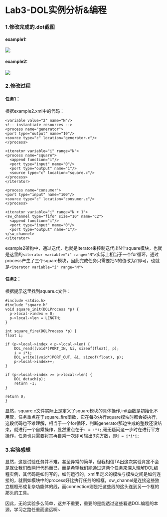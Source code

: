 # Lab3-DOL实例分析&编程

### 1.修改完成的.dot截图
#### example1:
![](http://oe4493xaz.bkt.clouddn.com/example1.png)
#### example2:
![](http://oe4493xaz.bkt.clouddn.com/example2.png)



### 2.修改过程
#### 任务1：
根据example2.xml中的代码：

    <variable value="2" name="N"/>
	<!-- instantiate resources -->
	<process name="generator">
    <port type="output" name="10"/>
    <source type="c" location="generator.c"/>
	</process>

	<iterator variable="i" range="N">
    <process name="square">
      <append function="i"/>
      <port type="input" name="0"/>
      <port type="output" name="1"/>
      <source type="c" location="square.c"/>
    </process>
	</iterator>

	<process name="consumer">
    <port type="input" name="100"/>
    <source type="c" location="consumer.c"/>
	</process>

	<iterator variable="i" range="N + 1">
    <sw_channel type="fifo" size="10" name="C2">
      <append function="i"/>
      <port type="input" name="0"/>
      <port type="output" name="1"/>
    </sw_channel>
	</iterator>
example2架构中，通过迭代，也就是iterator来控制迭代出N个square模块，也就是这里的`<iterator variable="i" range="N">`实际上相当于一个for循环，通过process产生了三个square模块，因此完成任务只需要把N的值改为2即可，也就是`<iterator variable="i" range="N">`


#### 任务2：
根据提示这里找到square.c文件：

	#include <stdio.h>
	#include "square.h"
	void square_init(DOLProcess *p) {
      p->local->index = 0;
      p->local->len = LENGTH;
	}

	int square_fire(DOLProcess *p) {
    float i;

    if (p->local->index < p->local->len) {
        DOL_read((void*)PORT_IN, &i, sizeof(float), p);
        i = i*i;
        DOL_write((void*)PORT_OUT, &i, sizeof(float), p);
        p->local->index++;
    }

    if (p->local->index >= p->local->len) {
        DOL_detach(p);
        return -1;
    }

    return 0;
	}

显然，square.c文件实际上是定义了square模块的具体操作,init函数是初始化不用管，任务重点在于square_fire函数，它在每次执行square模块时都会被执行，这段代码也不难理解，相当于一个for循环，判断generator那边生成的整数还没结束，就进行一个自乘操作，显然重点在于`i = i*i;`,毫无疑问这一步时在进行平方操作，任务也只需要将其再自乘一次即可输出3次方数，即`i = i*i*i;`


### 3.实验感想
 显然，这是试验任务并不难，甚至异常的简单，但我相信TA出这次实验肯定不会是就让我们改两行代码而已，而是希望我们能通过这两个任务来深入理解DOL编程实例，其代码是如何写的，如何运行的，xml里定义的模块与模块之间是如何连接的，就例如模块中的process好比执行任务的框框，sw_channel是连接这些独立框框形成复杂功能体的线，而connection则是把这些线的这头连到另一个框的那头的工具。

 因此，无论实验多么简单，这并不重要，重要的是能透过这些看透DOL编程的本源，学习之路任重而道远啊~
